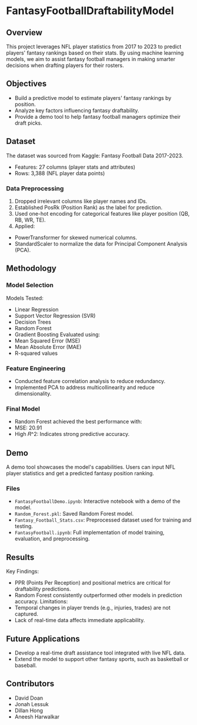 # FantasyFootballDraftabilityModel

## Overview
This project leverages NFL player statistics from 2017 to 2023 to predict players' fantasy rankings based on their stats. By using machine learning models, we aim to assist fantasy football managers in making smarter decisions when drafting players for their rosters.

## Objectives
- Build a predictive model to estimate players' fantasy rankings by position.
- Analyze key factors influencing fantasy draftability.
- Provide a demo tool to help fantasy football managers optimize their draft picks.

## Dataset
The dataset was sourced from Kaggle: Fantasy Football Data 2017-2023.
- Features: 27 columns (player stats and attributes)
- Rows: 3,388 (NFL player data points)

### Data Preprocessing
1. Dropped irrelevant columns like player names and IDs.
2. Established PosRk (Position Rank) as the label for prediction.
3. Used one-hot encoding for categorical features like player position (QB, RB, WR, TE).
4. Applied:
  - PowerTransformer for skewed numerical columns.
  - StandardScaler to normalize the data for Principal Component Analysis (PCA).

## Methodology
### Model Selection
Models Tested:
- Linear Regression
- Support Vector Regression (SVR)
-  Decision Trees
- Random Forest
- Gradient Boosting
Evaluated using:
- Mean Squared Error (MSE)
- Mean Absolute Error (MAE)
- R-squared values

### Feature Engineering
- Conducted feature correlation analysis to reduce redundancy.
- Implemented PCA to address multicollinearity and reduce dimensionality.
### Final Model
- Random Forest achieved the best performance with:
- MSE: 20.91
- High 𝑅^2: Indicates strong predictive accuracy.
## Demo
A demo tool showcases the model's capabilities. Users can input NFL player statistics and get a predicted fantasy position ranking.

### Files
- `FantasyFootballDemo.ipynb`: Interactive notebook with a demo of the model.
- `Random_Forest.pkl`: Saved Random Forest model.
- `Fantasy_Football_Stats.csv`: Preprocessed dataset used for training and testing.
- `FantasyFootball.ipynb`: Full implementation of model training, evaluation, and preprocessing.
## Results
Key Findings:
  - PPR (Points Per Reception) and positional metrics are critical for draftability predictions.
  - Random Forest consistently outperformed other models in prediction accuracy.
Limitations:
  - Temporal changes in player trends (e.g., injuries, trades) are not captured.
  - Lack of real-time data affects immediate applicability.
## Future Applications
- Develop a real-time draft assistance tool integrated with live NFL data.
- Extend the model to support other fantasy sports, such as basketball or baseball.

## Contributors
- David Doan
- Jonah Lessuk
- Dillan Hong
- Aneesh Harwalkar
